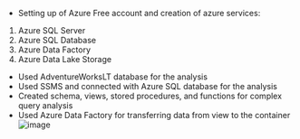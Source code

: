 - Setting up of Azure Free account and creation of azure services:
1. Azure SQL Server
2. Azure SQL Database
3. Azure Data Factory
4. Azure Data Lake Storage
- Used AdventureWorksLT database for the analysis
- Used SSMS and connected with Azure SQL database for the analysis
- Created schema, views, stored procedures, and functions for complex query analysis
- Used Azure Data Factory for transferring data from view to the container
![image](https://github.com/user-attachments/assets/6ae90443-f8c9-4b06-b0b1-1a9549886594)
